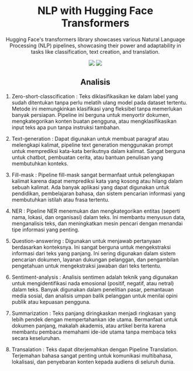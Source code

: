 <h1 align="center"> NLP with Hugging Face Transformers </h1>
<p align="center"> Hugging Face's transformers library showcases various Natural Language Processing (NLP) pipelines, showcasing their power and adaptability in tasks like classification, text creation, and translation.</p>

<div align="center">

<img src="https://img.shields.io/badge/python-3670A0?style=for-the-badge&logo=python&logoColor=ffdd54">
<img src="https://img.shields.io/badge/jupyter-%23FA0F00.svg?style=for-the-badge&logo=jupyter&logoColor=white">
 

</div>

<h2 align="center"> Analisis </h2>

1. Zero-short-classcification : Teks diklasifikasikan ke dalam label yang sudah ditentukan tanpa perlu melatih ulang model pada dataset tertentu. Metode ini memungkinkan klasifikasi yang fleksibel tanpa memerlukan banyak persiapan. Pipeline ini berguna untuk menyortir dokumen, mengkategorikan konten buatan pengguna, atau mengklasifikasikan input teks apa pun tanpa instruksi tambahan.

2. Text-generation : Dapat digunakan untuk membuat paragraf atau melengkapi kalimat, pipeline text generation menggunakan prompt untuk memprediksi kata-kata berikutnya dalam kalimat. Sangat berguna untuk chatbot, pembuatan cerita, atau bantuan penulisan yang membutuhkan konteks.

3. Fill-mask : Pipeline fill-mask sangat bermanfaat untuk pelengkapan kalimat karena dapat memprediksi kata yang kosong atau hilang dalam sebuah kalimat. Ada banyak aplikasi yang dapat digunakan untuk pendidikan, pembelajaran bahasa, dan sistem pencarian informasi yang membutuhkan istilah atau frasa tertentu.

4. NER : Pipeline NER menemukan dan mengkategorikan entitas (seperti nama, lokasi, dan organisasi) dalam teks. Ini membantu menyusun data, menganalisis teks, dan meningkatkan mesin pencari dengan menandai tipe informasi yang penting.

5. Question-answering : Digunakan untuk menjawab pertanyaan berdasarkan konteksnya. Ini sangat berguna untuk mengekstraksi informasi dari teks yang panjang. Ini sering digunakan dalam sistem pencarian dokumen, layanan dukungan pelanggan, dan pengambilan pengetahuan untuk mengekstraksi jawaban dari teks tertentu.

5. Sentiment-analysis : Analisis sentimen adalah teknik yang digunakan untuk mengidentifikasi nada emosional (positif, negatif, atau netral) dalam teks. Banyak digunakan dalam penelitian pasar, pemantauan media sosial, dan analisis umpan balik pelanggan untuk menilai opini publik atau kepuasan pengguna.

7. Summarization : Teks panjang diringkaskan menjadi ringkasan yang lebih pendek dengan mempertahankan ide utama. Bermanfaat untuk dokumen panjang, makalah akademis, atau artikel berita karena membantu pembaca memahami ide-ide utama tanpa membaca teks secara keseluruhan.

8. Transalation : Teks dapat diterjemahkan dengan Pipeline Translation. Terjemahan bahasa sangat penting untuk komunikasi multibahasa, lokalisasi, dan penyebaran konten kepada audiens di seluruh dunia.
